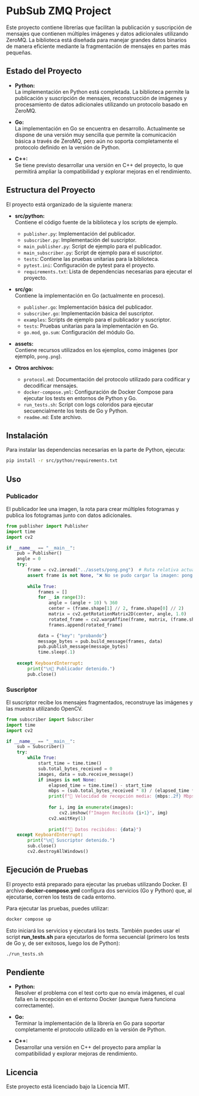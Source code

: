 # PubSub ZMQ Project

Este proyecto contiene librerías que facilitan la publicación y suscripción de mensajes que contienen múltiples imágenes y datos adicionales utilizando ZeroMQ. La biblioteca está diseñada para manejar grandes datos binarios de manera eficiente mediante la fragmentación de mensajes en partes más pequeñas.

## Estado del Proyecto

- **Python:**  
  La implementación en Python está completada. La biblioteca permite la publicación y suscripción de mensajes, reconstrucción de imágenes y procesamiento de datos adicionales utilizando un protocolo basado en ZeroMQ.

- **Go:**  
  La implementación en Go se encuentra en desarrollo. Actualmente se dispone de una versión muy sencilla que permite la comunicación básica a través de ZeroMQ, pero aún no soporta completamente el protocolo definido en la versión de Python.

- **C++:**  
  Se tiene previsto desarrollar una versión en C++ del proyecto, lo que permitirá ampliar la compatibilidad y explorar mejoras en el rendimiento.

## Estructura del Proyecto

El proyecto está organizado de la siguiente manera:

- **src/python:**  
  Contiene el código fuente de la biblioteca y los scripts de ejemplo.
  - `publisher.py`: Implementación del publicador.
  - `subscriber.py`: Implementación del suscriptor.
  - `main_publisher.py`: Script de ejemplo para el publicador.
  - `main_subscriber.py`: Script de ejemplo para el suscriptor.
  - `tests`: Contiene las pruebas unitarias para la biblioteca.
  - `pytest.ini`: Configuración de pytest para el proyecto.
  - `requirements.txt`: Lista de dependencias necesarias para ejecutar el proyecto.

- **src/go:**  
  Contiene la implementación en Go (actualmente en proceso).
  - `publisher.go`: Implementación básica del publicador.
  - `subscriber.go`: Implementación básica del suscriptor.
  - `examples`: Scripts de ejemplo para el publicador y suscriptor.
  - `tests`: Pruebas unitarias para la implementación en Go.
  - `go.mod`, `go.sum`: Configuración del módulo Go.

- **assets:**  
  Contiene recursos utilizados en los ejemplos, como imágenes (por ejemplo, `pong.png`).

- **Otros archivos:**
  - `protocol.md`: Documentación del protocolo utilizado para codificar y decodificar mensajes.
  - `docker-compose.yml`: Configuración de Docker Compose para ejecutar los tests en entornos de Python y Go.
  - `run_tests.sh`: Script con logs coloridos para ejecutar secuencialmente los tests de Go y Python.
  - `readme.md`: Este archivo.

## Instalación

Para instalar las dependencias necesarias en la parte de Python, ejecuta:

```bash
pip install -r src/python/requirements.txt
```

## Uso

### Publicador

El publicador lee una imagen, la rota para crear múltiples fotogramas y publica los fotogramas junto con datos adicionales.

```python
from publisher import Publisher
import time
import cv2

if __name__ == "__main__":
    pub = Publisher()
    angle = 0
    try:
        frame = cv2.imread("../assets/pong.png")  # Ruta relativa actualizada
        assert frame is not None, "❌ No se pudo cargar la imagen: pong.png"
            
        while True:
            frames = []
            for _ in range(3):
                angle = (angle + 10) % 360
                center = (frame.shape[1] // 2, frame.shape[0] // 2)
                matrix = cv2.getRotationMatrix2D(center, angle, 1.0)
                rotated_frame = cv2.warpAffine(frame, matrix, (frame.shape[1], frame.shape[0]))
                frames.append(rotated_frame)

            data = {"key": "probando"}
            message_bytes = pub.build_message(frames, data)
            pub.publish_message(message_bytes)
            time.sleep(.1)
            
    except KeyboardInterrupt:
        print("\n🛑 Publicador detenido.")
        pub.close()
```

### Suscriptor

El suscriptor recibe los mensajes fragmentados, reconstruye las imágenes y las muestra utilizando OpenCV.

```python
from subscriber import Subscriber
import time
import cv2

if __name__ == "__main__":
    sub = Subscriber()
    try:
        while True:
            start_time = time.time()
            sub.total_bytes_received = 0
            images, data = sub.receive_message()
            if images is not None:
                elapsed_time = time.time() - start_time
                mbps = (sub.total_bytes_received * 8) / (elapsed_time * 1_000_000)
                print(f"🚀 Velocidad de recepción media: {mbps:.2f} Mbps")
                
                for i, img in enumerate(images):
                    cv2.imshow(f"Imagen Recibida {i+1}", img)
                cv2.waitKey(1)
                
                print(f"📄 Datos recibidos: {data}")
    except KeyboardInterrupt:
        print("\n🛑 Suscriptor detenido.")
        sub.close()
        cv2.destroyAllWindows()
```

## Ejecución de Pruebas

El proyecto está preparado para ejecutar las pruebas utilizando Docker. El archivo **docker-compose.yml** configura dos servicios (Go y Python) que, al ejecutarse, corren los tests de cada entorno.

Para ejecutar las pruebas, puedes utilizar:

```bash
docker compose up
```

Esto iniciará los servicios y ejecutará los tests. También puedes usar el script **run_tests.sh** para ejecutarlos de forma secuencial (primero los tests de Go y, de ser exitosos, luego los de Python):

```bash
./run_tests.sh
```

## Pendiente

- **Python:**  
  Resolver el problema con el test corto que no envía imágenes, el cual falla en la recepción en el entorno Docker (aunque fuera funciona correctamente).

- **Go:**  
  Terminar la implementación de la librería en Go para soportar completamente el protocolo utilizado en la versión de Python.

- **C++:**  
  Desarrollar una versión en C++ del proyecto para ampliar la compatibilidad y explorar mejoras de rendimiento.

## Licencia

Este proyecto está licenciado bajo la Licencia MIT.

